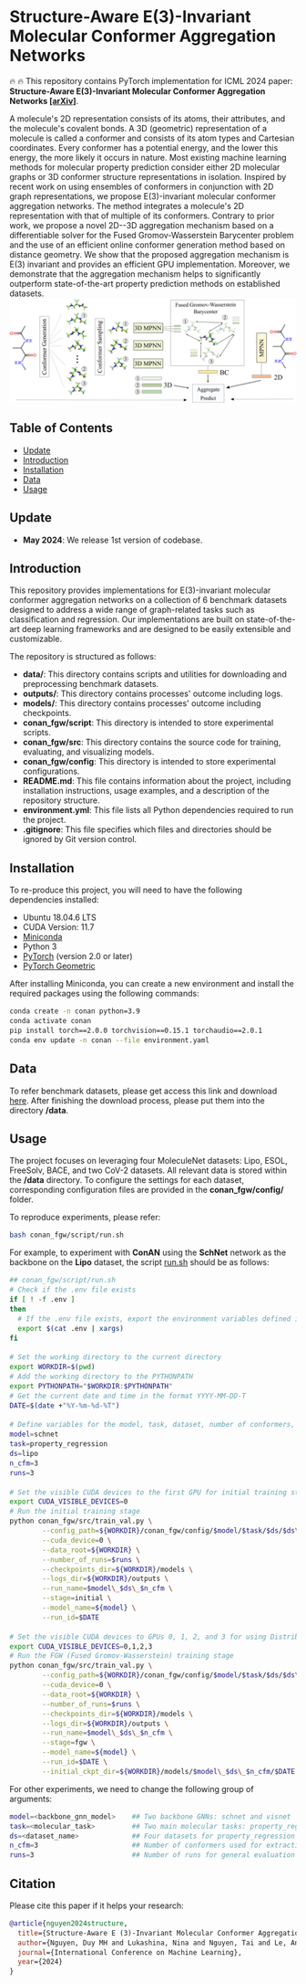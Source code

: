 # Structure-Aware E(3)-Invariant Molecular Conformer Aggregation Networks
:fire: :fire: This repository contains PyTorch implementation for ICML 2024 paper: **Structure-Aware E(3)-Invariant Molecular Conformer Aggregation Networks [[arXiv]](https://arxiv.org/abs/2402.01975)**.

A molecule's 2D representation consists of its atoms, their attributes, and the molecule's covalent bonds. A 3D (geometric) representation of a molecule is called a conformer and consists of its atom types and Cartesian coordinates. Every conformer has a potential energy, and the lower this energy, the more likely it occurs in nature. Most existing machine learning methods for molecular property prediction consider either 2D molecular graphs or 3D conformer structure representations in isolation. Inspired by recent work on using ensembles of conformers in conjunction with 2D graph representations, we propose E(3)-invariant molecular conformer aggregation networks. The method integrates a molecule's 2D representation with that of multiple of its conformers. Contrary to prior work, we propose a novel 2D--3D aggregation mechanism based on a differentiable solver for the Fused Gromov-Wasserstein Barycenter problem and the use of an efficient online conformer generation method based on distance geometry. We show that the proposed aggregation mechanism is E(3) invariant and provides an efficient GPU implementation. Moreover, we demonstrate that the aggregation mechanism helps to significantly outperform state-of-the-art property prediction methods on established datasets.
![Overview figure](figs/ala.png)

## Table of Contents

- [Update](#update)
- [Introduction](#introduction)
- [Installation](#installation)
- [Data](#data)
- [Usage](#usage)

## Update
- **May 2024**: We release 1st version of codebase.

## Introduction
This repository provides implementations for E(3)-invariant molecular conformer aggregation networks on a collection of 6 benchmark datasets designed to address a wide range of graph-related tasks such as classification and regression. Our implementations are built on state-of-the-art deep learning frameworks and are designed to be easily extensible and customizable.

The repository is structured as follows:

- **data/**: This directory contains scripts and utilities for downloading and preprocessing benchmark datasets.
- **outputs/**: This directory contains processes' outcome including logs.
- **models/**: This directory contains processes' outcome including checkpoints.
- **conan_fgw/script**: This directory is intended to store experimental scripts.
- **conan_fgw/src**: This directory contains the source code for training, evaluating, and visualizing models.
- **conan_fgw/config**: This directory is intended to store experimental configurations.
- **README.md**: This file contains information about the project, including installation instructions, usage examples, and a description of the repository structure.
- **environment.yml**: This file lists all Python dependencies required to run the project.
- **.gitignore**: This file specifies which files and directories should be ignored by Git version control.

## Installation

To re-produce this project, you will need to have the following dependencies installed:
- Ubuntu 18.04.6 LTS
- CUDA Version: 11.7
- [Miniconda](https://docs.conda.io/en/latest/miniconda.html)
- Python 3
- [PyTorch](https://pytorch.org/) (version 2.0 or later)
- [PyTorch Geometric](https://pytorch-geometric.readthedocs.io/en/latest/)

After installing Miniconda, you can create a new environment and install the required packages using the following commands:

```bash
conda create -n conan python=3.9
conda activate conan
pip install torch==2.0.0 torchvision==0.15.1 torchaudio==2.0.1
conda env update -n conan --file environment.yaml
```

## Data
To refer benchmark datasets, please get access this link and download [here](https://mega.nz/folder/X9VEXb7D#xv6fXIon_00tgevNMZn73A).
After finishing the download process, please put them into the directory **/data**.

## Usage
The project focuses on leveraging four MoleculeNet datasets: Lipo, ESOL, FreeSolv, BACE, and two CoV-2 datasets. All relevant data is stored within the **/data** directory. To configure the settings for each dataset, corresponding configuration files are provided in the **conan_fgw/config/** folder.

To reproduce experiments, please refer:
```bash
bash conan_fgw/script/run.sh
```

For example, to experiment with **ConAN** using the **SchNet** network as the backbone on the **Lipo** dataset, the script [run.sh](./conan_fgw/script/run.sh) should be as follows:

```bash
## conan_fgw/script/run.sh
# Check if the .env file exists
if [ ! -f .env ]
then
  # If the .env file exists, export the environment variables defined in it
  export $(cat .env | xargs)
fi

# Set the working directory to the current directory
export WORKDIR=$(pwd)
# Add the working directory to the PYTHONPATH
export PYTHONPATH="$WORKDIR:$PYTHONPATH"
# Get the current date and time in the format YYYY-MM-DD-T
DATE=$(date +"%Y-%m-%d-%T")

# Define variables for the model, task, dataset, number of conformers, and number of runs
model=schnet                      
task=property_regression
ds=lipo
n_cfm=3
runs=3

# Set the visible CUDA devices to the first GPU for initial training stage
export CUDA_VISIBLE_DEVICES=0
# Run the initial training stage
python conan_fgw/src/train_val.py \
        --config_path=${WORKDIR}/conan_fgw/config/$model/$task/$ds/$ds\_$n_cfm.yaml \
        --cuda_device=0 \
        --data_root=${WORKDIR} \
        --number_of_runs=$runs \
        --checkpoints_dir=${WORKDIR}/models \
        --logs_dir=${WORKDIR}/outputs \
        --run_name=$model\_$ds\_$n_cfm \
        --stage=initial \
        --model_name=${model} \
        --run_id=$DATE

# Set the visible CUDA devices to GPUs 0, 1, 2, and 3 for using Distributed Data Parallel
export CUDA_VISIBLE_DEVICES=0,1,2,3
# Run the FGW (Fused Gromov-Wasserstein) training stage
python conan_fgw/src/train_val.py \
        --config_path=${WORKDIR}/conan_fgw/config/$model/$task/$ds/$ds\_$n_cfm\_bc.yaml \
        --cuda_device=0 \
        --data_root=${WORKDIR} \
        --number_of_runs=$runs \
        --checkpoints_dir=${WORKDIR}/models \
        --logs_dir=${WORKDIR}/outputs \
        --run_name=$model\_$ds\_$n_cfm \
        --stage=fgw \
        --model_name=${model} \
        --run_id=$DATE \
        --initial_ckpt_dir=${WORKDIR}/models/$model\_$ds\_$n_cfm/$DATE
```

For other experiments, we need to change the following group of arguments:

```bash
model=<backbone_gnn_model>    ## Two backbone GNNs: schnet and visnet                      
task=<molecular_task>         ## Two main molecular tasks: property_regression and classification
ds=<dataset_name>             ## Four datasets for property_regression and two datasets for classification tasks
n_cfm=3                       ## Number of conformers used for extraction by 3D message passing networks
runs=3                        ## Number of runs for general evaluation
```

## Citation
Please cite this paper if it helps your research:
```bibtex
@article{nguyen2024structure,
  title={Structure-Aware E (3)-Invariant Molecular Conformer Aggregation Networks},
  author={Nguyen, Duy MH and Lukashina, Nina and Nguyen, Tai and Le, An T and Nguyen, TrungTin and Ho, Nhat and Peters, Jan and Sonntag, Daniel and Zaverkin, Viktor and Niepert, Mathias},
  journal={International Conference on Machine Learning},
  year={2024}
}
```
